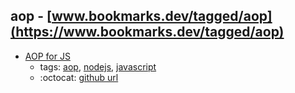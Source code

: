 aop - [www.bookmarks.dev/tagged/aop](https://www.bookmarks.dev/tagged/aop)
---
* [AOP for JS](https://github.com/cujojs/meld)
    * tags: [aop](../tags/aop.md), [nodejs](../tags/nodejs.md), [javascript](../tags/javascript.md)
    * :octocat: [github url](https://github.com/cujojs/meld)

